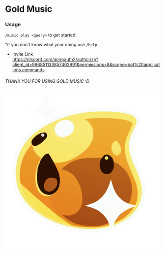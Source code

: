 # Gold Music

### Usage<br>
`/music play <query>` to get started!<br>

*if you don't know what your doing use `/help`

- Invite Link<br>
https://discord.com/api/oauth2/authorize?client_id=996851133857402991&permissions=8&scope=bot%20applications.commands

###### THANK YOU FOR USING GOLD MUSIC :D

![Gold Slime](/assets/gold_slime.jpg)
